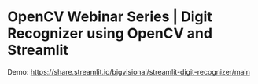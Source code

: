# OpenCV Webinar Series | Digit Recognizer using OpenCV and Streamlit

Demo: https://share.streamlit.io/bigvisionai/streamlit-digit-recognizer/main
